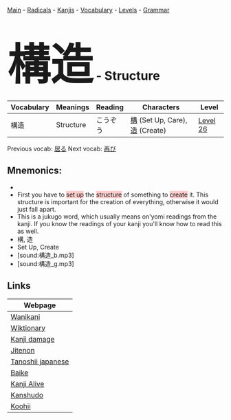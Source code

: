 <style> bigfont {font-size: 100px}</style>
[Main](../README.md) -
[Radicals](../radicals.md) -
[Kanjis](../kanjis.md) -
[Vocabulary](../vocabulary.md) -
[Levels](../levels.md) -
[Grammar](../grammar.md)
# <bigfont> 構造</bigfont> - Structure 

| Vocabulary | Meanings | Reading | Characters | Level |
| --- | --- | --- | --- | --- |
| 構造 | Structure | こうぞう |  [構](../kanjis/構.md) (Set Up, Care), [造](../kanjis/造.md) (Create) | [Level 26](../levels/wk_level26.md) |

Previous vocab: [居る](居る.md) Next vocab: [再び](再び.md) 

## Mnemonics:

* 
* First you have to <span style="background-color:#ffcccb"> set up</span> the <span style="background-color:#ffcccb"> structure</span> of something to <span style="background-color:#ffcccb"> create</span> it. This structure is important for the creation of everything, otherwise it would just fall apart.
* This is a jukugo word, which usually means on'yomi readings from the kanji. If you know the readings of your kanji you'll know how to read this as well.
* 構, 造
* Set Up, Create
* [sound:構造_b.mp3]
* [sound:構造_g.mp3]


## Links 

| Webpage |
| --- |
| [Wanikani          ](https://www.wanikani.com/kanji/構造) |
| [Wiktionary        ](https://en.wiktionary.org/wiki/構造) |
| [Kanji damage      ](http://www.kanjidamage.com/kanji/search?utf8=✓&q=構造) |
| [Jitenon           ](https://jitenon.com/kanji/構造) |
| [Tanoshii japanese ](https://www.tanoshiijapanese.com/dictionary/kanji.cfm?k=構造) |
| [Baike             ](https://baike.baidu.com/item/構造) |
| [Kanji Alive       ](https://app.kanjialive.com/構造) |
| [Kanshudo          ](https://www.kanshudo.com/searchmn?q=構造) |
| [Koohii            ](https://kanji.koohii.com/study/kanji/構造) |
